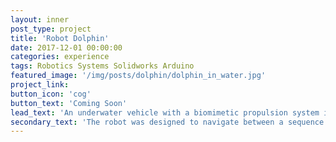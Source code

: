```yaml
---
layout: inner
post_type: project
title: 'Robot Dolphin'
date: 2017-12-01 00:00:00
categories: experience
tags: Robotics Systems Solidworks Arduino
featured_image: '/img/posts/dolphin/dolphin_in_water.jpg'
project_link:
button_icon: 'cog'
button_text: 'Coming Soon'
lead_text: 'An underwater vehicle with a biomimetic propulsion system inspired by the movement of a dolphin tail.'
secondary_text: 'The robot was designed to navigate between a sequence of different-colored buoys in a pool, autonomously identifying and approaching its next target buoy.'
---
```

